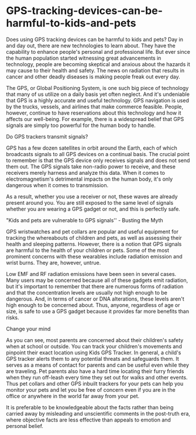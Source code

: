 # GPS-tracking-devices-can-be-harmful-to-kids-and-pets
Does using GPS tracking devices can be harmful to kids and pets?
Day in and day out, there are new technologies to learn about. They have the capability to enhance people's personal and professional life. But ever since the human population started witnessing great advancements in technology, people are becoming skeptical and anxious about the hazards it may cause to their health and safety. The news on radiation that results in cancer and other deadly diseases is making people freak out every day.

The GPS, or Global Positioning System, is one such big piece of technology that many of us utilize on a daily basis yet often neglect. And it's undeniable that GPS is a highly accurate and useful technology. GPS navigation is used by the trucks, vessels, and airlines that make commerce feasible. People, however, continue to have reservations about this technology and how it affects our well-being. For example, there is a widespread belief that GPS signals are simply too powerful for the human body to handle.

Do GPS trackers transmit signals?

GPS has a few dozen satellites in orbit around the Earth, each of which broadcasts signals to all GPS devices on a continual basis. The crucial point to remember is that the GPS device only receives signals and does not send them out. The GPS signals take non-radio power to receive, and these receivers merely harness and analyze this data. When it comes to electromagnetism's detrimental impacts on the human body, it's only dangerous when it comes to transmission.

As a result, whether you use a receiver or not, these waves are already present around you. You are still exposed to the same level of signals whether you are wearing a GPS gadget or not, and this is perfectly safe.


"Kids and pets are vulnerable to GPS signals'' - Busting the Myth

GPS wristwatches and pet collars are popular and useful equipment for tracking the whereabouts of children and pets, as well as assessing their health and sleeping patterns. However, there is a notion that GPS signals are harmful to the health of your children or pets. Some of the most prominent concerns with these wearables include radiation emission and wrist burns. They are, however, untrue.

Low EMF and RF radiation emissions have been seen in several cases. Many users may be concerned because all of these gadgets emit radiation, but it's important to remember that there are numerous forms of radiation and that the concentration levels are usually not high enough to be dangerous. And, in terms of cancer or DNA alterations, these levels aren't high enough to be concerned about. Thus, anyone, regardless of age or size, is safe to use a GPS gadget because it provides far more benefits than risks.

Change your mind

As you can see, most parents are concerned about their children's safety when at school or outside. You can track your children's movements and pinpoint their exact location using Kids GPS Tracker. In general, a child's GPS tracker alerts them to any potential threats and safeguards them. It serves as a means of contact for parents and can be useful even while they are traveling. Pet parents also have a hard time locating their furry friends when they run off-leash every time they set out for walks and other events. Thus pet collars and other GPS inbuilt trackers for your pets can help you monitor your pets and let you be free of concern even if you are in the office or anywhere in the world far away from your pet.

It is preferable to be knowledgeable about the facts rather than being carried away by misleading and unscientific comments in the post-truth era, where objective facts are less effective than appeals to emotion and personal belief.
